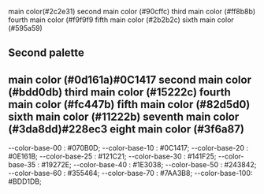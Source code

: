 main color(#2c2e31)
second main color (#90cffc)
third main color (#ff8b8b)
fourth main color (#f9f9f9
fifth main color (#2b2b2c)
sixth main color (#595a59)


## Second palette
main color (#0d161a)#0C1417
second main color (#bdd0db)
third main color (#15222c)
fourth main color (#fc447b)
fifth main color (#82d5d0)
sixth main color (#11222b)
seventh main color (#3da8dd)#228ec3
eight main color (#3f6a87)
----------------------
--color-base-00 : #070B0D;
--color-base-10 : #0C1417;
--color-base-20 : #0E161B;
--color-base-25 : #121C21;
--color-base-30 : #141F25;
--color-base-35 : #19272E;
--color-base-40 : #1E3038;
--color-base-50 : #243842;
--color-base-60 : #355464;
--color-base-70 : #7AA3B8;
--color-base-100: #BDD1DB;
